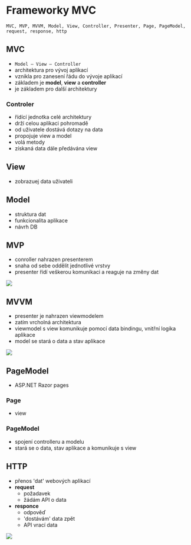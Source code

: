 # Frameworky MVC

`MVC, MVP, MVVM, Model, View, Controller, Presenter, Page, PageModel, request, response, http`

## MVC

- `Model – View – Controller`
- architektura pro vývoj aplikací
- vznikla pro zanesení řádu do vývoje aplikací
- základem je **model**, **view** a **controller**
- je základem pro další architektury

### Controler

- řídící jednotka celé architektury
- drží celou aplikaci pohromadě
- od uživatele dostává dotazy na data
- propojuje view a model
- volá metody
- získaná data dále předávána view

## View

- zobrazuej data uživateli

## Model

- struktura dat
- funkcionalita aplikace
- návrh DB

## MVP

- conroller nahrazen presenterem
- snaha od sebe oddělit jednotlivé vrstvy
- presenter řídí veškerou komunikaci a reaguje na změny dat

<image src="./images/mvp.png">

## MVVM

- presenter je nahrazen viewmodelem
- zatím vrcholná architektura
- viewmodel s view komunikuje pomocí data bindingu, vnitřní logika aplikace
- model se stará o data a stav aplikace

<image src="./images/mvvm.png">

## PageModel

- ASP.NET Razor pages

### Page

- view

### PageModel

- spojení controlleru a modelu
- stará se o data, stav aplikace a komunikuje s view

## HTTP

- přenos 'dat' webových aplikací
- **request**
  - požadavek
  - žádám API o data
- **responce**
  - odpověď
  - 'dostávám' data zpět
  - API vrací data

<image src="./images/http.png">
